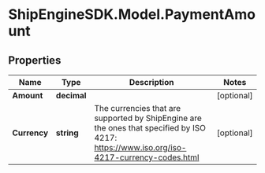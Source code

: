 # ShipEngineSDK.Model.PaymentAmount

## Properties

Name | Type | Description | Notes
------------ | ------------- | ------------- | -------------
**Amount** | **decimal** |  | [optional] 
**Currency** | **string** | The currencies that are supported by ShipEngine are the ones that specified by ISO 4217: https://www.iso.org/iso-4217-currency-codes.html  | [optional] 

